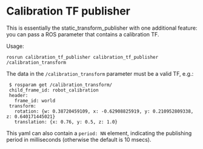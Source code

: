 # Calibration TF publisher

This is essentially the static_transform_publisher with one additional feature:
you can pass a ROS parameter that contains a calibration TF.

Usage:

    rosrun calibration_tf_publisher calibration_tf_publisher /calibration_transform

The data in the `/calibration_transform` parameter must be a valid TF, e.g.:

     $ rosparam get /calibration_transform/
     child_frame_id: robot_calibration
     header:
       frame_id: world
     transform:
       rotation: {w: 0.38720459109, x: -0.62908825919, y: 0.210952809338, z: 0.640171445021}
       translation: {x: 0.76, y: 0.5, z: 1.0}

This yaml can also contain a `period: NN` element, indicating the publishing
period in milliseconds (otherwise the default is 10 msecs).